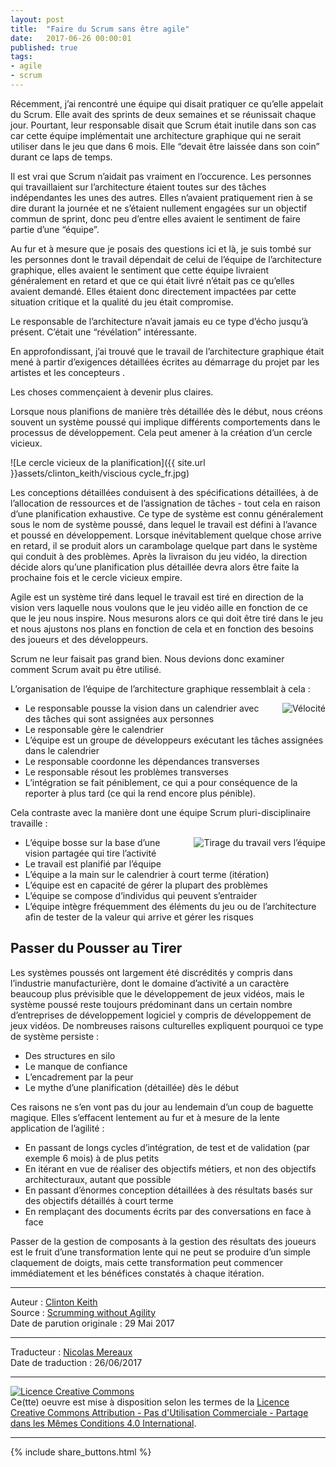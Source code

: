 ```yaml
---
layout: post
title:  "Faire du Scrum sans être agile"
date:   2017-06-26 00:00:01
published: true
tags: 
- agile
- scrum
---
```


Récemment, j’ai rencontré une équipe qui disait pratiquer ce qu’elle appelait du Scrum. Elle avait des sprints de deux semaines et se réunissait chaque jour. Pourtant, leur responsable disait que Scrum était inutile dans son cas car cette équipe implémentait une architecture graphique qui ne serait utiliser dans le jeu que dans 6 mois. Elle “devait être laissée dans son coin” durant ce laps de temps.

Il est vrai que Scrum n’aidait pas vraiment en l’occurence. Les personnes qui travaillaient sur l’architecture étaient toutes sur des tâches indépendantes les unes des autres. Elles n’avaient pratiquement rien à se dire durant la journée et ne s’étaient nullement engagées sur un objectif commun de sprint, donc peu d’entre elles avaient le sentiment de faire partie d’une “équipe”.

Au fur et à mesure que je posais des questions ici et là, je suis tombé sur les personnes dont le travail dépendait de celui de l’équipe de l’architecture graphique, elles avaient le sentiment que cette équipe livraient généralement en retard et que ce qui était livré n’était pas ce qu’elles avaient demandé. Elles étaient donc directement impactées par cette situation critique et la qualité du jeu était compromise.

Le responsable de l’architecture n’avait jamais eu ce type d’écho jusqu’à présent. C’était une “révélation” intéressante.

En approfondissant, j’ai trouvé que le travail de l’architecture graphique était mené à partir d’exigences détaillées écrites au démarrage du projet par les artistes et les concepteurs .

Les choses commençaient à devenir plus claires.

Lorsque nous planifions de manière très détaillée dès le début, nous créons souvent un système poussé qui implique différents comportements dans le processus de développement. Cela peut amener à la création d’un cercle vicieux.

![Le cercle vicieux de la planification]({{ site.url }}assets/clinton_keith/viscious cycle_fr.jpg)

Les conceptions détaillées conduisent à des spécifications détaillées, à de l’allocation de ressources et de l’assignation de tâches - tout cela en raison d’une planification exhaustive. 
Ce type de système est connu généralement sous le nom de système poussé, dans lequel le travail est défini à l’avance et poussé en développement.  Lorsque inévitablement quelque chose arrive en retard, il se produit alors un carambolage quelque part dans le système qui conduit à des problèmes. Après la livraison du jeu vidéo, la direction décide alors qu’une planification plus détaillée devra alors être faite la prochaine fois et le cercle vicieux empire.

Agile est un système tiré dans lequel le travail est tiré en direction de la vision vers laquelle nous voulons que le jeu vidéo aille en fonction de ce que le jeu nous inspire. Nous mesurons alors ce qui doit être tiré dans le jeu et nous ajustons nos plans en fonction de cela et en fonction des besoins des joueurs et des développeurs. 

Scrum ne leur faisait pas grand bien. Nous devions donc examiner comment Scrum avait pu être utilisé.

L’organisation de l’équipe de l’architecture graphique ressemblait à cela :

<div align="right" style="float:right; padding-left:30px" >
  <img title="Vélocité" src="{{ site.url }}assets/clinton_keith/hierarchical_fr.jpg" />
</div>

* Le responsable pousse la vision dans un calendrier avec des tâches qui sont assignées aux personnes
* Le responsable gère le calendrier
* L’équipe est un groupe de développeurs exécutant les tâches assignées dans le calendrier
* Le responsable coordonne les dépendances transverses
* Le responsable résout les problèmes transverses
* L’intégration se fait péniblement, ce qui a pour conséquence de la reporter à plus tard (ce qui la rend encore plus pénible).

Cela contraste avec la manière dont une équipe Scrum pluri-disciplinaire travaille :

<div align="right" style="float:right; padding-left:30px" >
  <img title="Tirage du travail vers l’équipe" src="{{ site.url }}assets/clinton_keith/IMG_1380.jpg" />
</div>

* L’équipe bosse sur la base d’une vision partagée qui tire l’activité
* Le travail est planifié par l’équipe
* L’équipe a la main sur le calendrier à court terme (itération)
* L’équipe est en capacité de gérer la plupart des problèmes
* L’équipe se compose d’individus qui peuvent s’entraider 
* L’équipe intègre fréquemment des éléments du jeu ou de l’architecture afin de tester de la valeur qui arrive et gérer les risques

## Passer du Pousser au Tirer

Les systèmes poussés ont largement été discrédités y compris dans l’industrie manufacturière, dont le domaine d’activité a un caractère beaucoup plus prévisible que le développement de jeux vidéos, mais le système poussé reste toujours prédominant dans un certain nombre d’entreprises de développement logiciel y compris de développement de jeux vidéos. De nombreuses raisons culturelles expliquent pourquoi ce type de système persiste :

* Des structures en silo
* Le manque de confiance
* L’encadrement par la peur
* Le mythe d’une planification (détaillée) dès le début

Ces raisons ne s’en vont pas du jour au lendemain d’un coup de baguette magique.  Elles s’effacent lentement au fur et à mesure de la lente application de l’agilité : 

* En passant de longs cycles d’intégration, de test et de validation (par exemple 6 mois) à de plus petits
* En itérant en vue de réaliser des objectifs métiers, et non des objectifs architecturaux, autant que possible 
* En passant d’énormes conception détaillées à des résultats basés sur des objectifs détaillés à court terme
* En remplaçant des documents écrits par des conversations en face à face

Passer de la gestion de composants à la gestion des résultats des joueurs est le fruit d’une transformation lente qui ne peut se produire d’un simple claquement de doigts, mais cette transformation peut commencer immédiatement et les bénéfices constatés à chaque itération.

---
Auteur : [Clinton Keith](http://clintonkeith.com/)  
Source : [Scrumming without Agility](http://blog.agilegamedevelopment.com/2017/05/scrumming-without-agility.html)  
Date de parution originale : 29 Mai 2017  

---
Traducteur : [Nicolas Mereaux](http://www.les-traducteurs-agiles.org/traducteurs/)  
Date de traduction : 26/06/2017  

---

<a rel="license" href="http://creativecommons.org/licenses/by-nc-sa/4.0/"><img alt="Licence Creative Commons" style="border-width:0" src="http://i.creativecommons.org/l/by-nc-sa/4.0/88x31.png" /></a><br />Ce(tte) oeuvre est mise à disposition selon les termes de la <a rel="license" href="http://creativecommons.org/licenses/by-nc-sa/4.0/">Licence Creative Commons Attribution - Pas d'Utilisation Commerciale - Partage dans les Mêmes Conditions 4.0 International</a>.

---

{% include share_buttons.html %}


